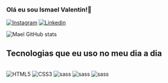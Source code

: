 
### Olá eu sou Ismael Valentin!👋

[![Instagram](https://img.shields.io/badge/Instagram-E4405F?style=for-the-badge&logo=instagram&logoColor=white)](https://www.instagram.com/v.mael_/)
[![Linkedin](https://img.shields.io/badge/LinkedIn-0077B5?style=for-the-badge&logo=linkedin&logoColor=white)](https://www.instagram.com/v.mael_/)

![Mael GitHub stats](https://github-readme-stats.vercel.app/api?username=MaelValentin&show_icons=true&theme=radical)

## Tecnologias que eu uso no meu dia a dia

<div style="display: inline-block"><br/>
<img align="center" alt="HTML5" src="https://img.shields.io/badge/HTML5-E34F26?style=for-the-badge&logo=html5&logoColor=white">
</div>
<div style="display: inline-block"><br/>
<img align="center" alt="CSS3" src="	https://img.shields.io/badge/CSS3-1572B6?style=for-the-badge&logo=css3&logoColor=white">
</div>
<div style="display: inline-block"><br/>
<img align="center" alt="sass" src="	https://img.shields.io/badge/Sass-CC6699?style=for-the-badge&logo=sass&logoColor=white">
</div>
<div style="display: inline-block"><br/>
<img align="center" alt="sass" src="	https://img.shields.io/badge/JavaScript-F7DF1E?style=for-the-badge&logo=javascript&logoColor=black">
</div>
<div style="display: inline-block"><br/>
<img align="center" alt="sass" src="	https://img.shields.io/badge/React-20232A?style=for-the-badge&logo=react&logoColor=61DAFB">
</div>
